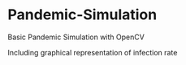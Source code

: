 # Pandemic-Simulation
Basic Pandemic Simulation with OpenCV

Including graphical representation of infection rate
